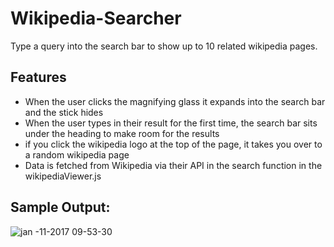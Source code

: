 # Wikipedia-Searcher

Type a query into the search bar to show up to 10 related wikipedia pages.

## Features

* When the user clicks the magnifying glass it expands into the search bar and
the stick hides
* When the user types in their result for the first time, the search bar sits
under the heading to make room for the results
* if you click the wikipedia logo at the top of the page, it takes you over to
a random wikipedia page
* Data is fetched from Wikipedia via their API in the search function
in the wikipediaViewer.js


## Sample Output:
![jan -11-2017 09-53-30](https://cloud.githubusercontent.com/assets/20857366/21829766/ec3f5288-d7e3-11e6-929e-56937f404db0.gif)
